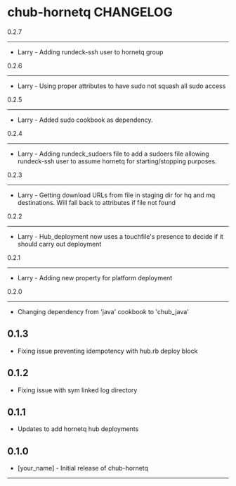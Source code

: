 chub-hornetq CHANGELOG
======================
0.2.7
_____

* Larry - Adding rundeck-ssh user to hornetq group

0.2.6
_____

* Larry - Using proper attributes to have sudo not squash all sudo access

0.2.5
_____

* Larry - Added sudo cookbook as dependency.

0.2.4
_____

* Larry - Adding rundeck_sudoers file to add a sudoers file allowing rundeck-ssh user to assume hornetq for starting/stopping purposes. 

0.2.3
_____

* Larry - Getting download URLs from file in staging dir for hq and mq destinations.  Will fall back to attributes if file not found

0.2.2
_____

* Larry - Hub_deployment now uses a touchfile's presence to decide if it should carry out deployment

0.2.1
_____

* Larry - Adding new property for platform deployment

0.2.0
_____

* Changing dependency from 'java' cookbook to 'chub_java'

0.1.3
-----

* Fixing issue preventing idempotency with hub.rb deploy block

0.1.2
-----

* Fixing issue with sym linked log directory

0.1.1
-----

* Updates to add hornetq hub deployments

0.1.0
-----
- [your_name] - Initial release of chub-hornetq

- - -
